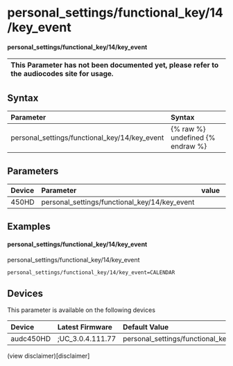 ﻿---
description: personal_settings/functional_key/14/key_event
search: false
---

# personal_settings/functional_key/14/key_event

#### personal_settings/functional_key/14/key_event


| This Parameter has not been documented yet, please refer to the audiocodes site for usage.  |
| :--- |

## Syntax
| Parameter | Syntax |
| :--- | :--- |
|personal_settings/functional_key/14/key_event | {% raw %} undefined {% endraw %} |

## Parameters
|Device|Parameter|value|Description|
|:---|:---|:---|:---|
| 450HD | personal_settings/functional_key/14/key_event |  |  |

## Examples
#### personal_settings/functional_key/14/key_event

personal_settings/functional_key/14/key_event

```
personal_settings/functional_key/14/key_event=CALENDAR
```

## Devices
This parameter is available on the following devices

| Device | Latest Firmware | Default Value |
|:---|:---|:---|
| audc450HD | ;UC_3.0.4.111.77 | personal_settings/functional_key/14/key_event=CALENDAR 

(view disclaimer)[disclaimer]
